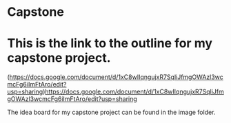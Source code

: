 # Capstone

# This is the link to the outline for my capstone project.
(https://docs.google.com/document/d/1xC8wIIqngujxR7SqliJfmgOWAzl3wcmcFg6iImFtAro/edit?usp=sharing)https://docs.google.com/document/d/1xC8wIIqngujxR7SqliJfmgOWAzl3wcmcFg6iImFtAro/edit?usp=sharing

The idea board for my capstone project can be found in the image folder.
